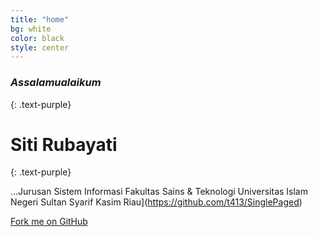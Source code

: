 ```yaml
---
title: "home"
bg: white
color: black
style: center
---
```


### *Assalamualaikum*
{: .text-purple}

<span class="fa-stack subtlecircle" style="font-size:100px; background:rgba(255,166,0,0.1)">
  <i class="fa fa-circle fa-stack-2x text-white"></i>
  <i class="fa fa-bicycle fa-stack-1x text-orange"></i>
</span>

# Siti Rubayati
{: .text-purple}


…Jurusan Sistem Informasi
Fakultas Sains & Teknologi
Universitas Islam Negeri Sultan Syarif Kasim Riau](https://github.com/t413/SinglePaged)

<span id="forkongithub">
  <a href="{{ site.source_link }}" class="bg-blue">
    Fork me on GitHub
  </a>
</span>
